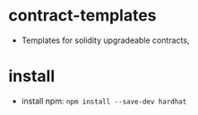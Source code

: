# contract-templates
- Templates for solidity upgradeable contracts, 

# install
- install npm: `npm install --save-dev hardhat`